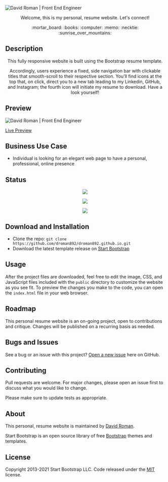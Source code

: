 ![David Roman | Front End Engineer](https://user-images.githubusercontent.com/25372739/128737811-fc8cc041-a02a-4dc4-b9b4-90246012763e.JPG)

<p align="center"> Welcome, this is my personal, resume website.  Let's connect! </p>

<p align="center"> :mortar_board: :books: :computer: :memo: :necktie: :sunrise_over_mountains: </p>

## Description

<p align="center"> This fully responsive website is built using the Bootstrap resume template.</p>

<p align="center"> Accordingly, users experience a fixed, side navigation bar with clickable titles that smooth-scroll to their respective section.  You'll find icons at the top that, on click, direct you to a new tab leading to my Linkedin, GitHub, and Instagram; the fourth icon will initiate my resume to download.  Have a look yourself! </p>

## Preview

![David Roman | Front End Engineer](https://user-images.githubusercontent.com/25372739/128744902-483ea338-e399-4a32-9679-485d295b3cf2.gif)

[Live Preview](https://david-roman.tech/)

## Business Use Case

- Individual is looking for an elegant web page to have a personal, professional, online presence

## Status

<p align="center"> <img src="https://img.shields.io/badge/What%20is%20David%20Up%20To%3F-Coding-blue" /> </p>

<p align="center"> <img src="https://img.shields.io/github/languages/count/droman892/droman892.github.io" /> </p>

<p align="center"> <img src="https://img.shields.io/github/repo-size/droman892/droman892.github.io" /> </p>

## Download and Installation

- Clone the repo: `git clone https://github.com/droman892/droman892.github.io.git`
- Download the latest template release on [Start Bootstrap](https://startbootstrap.com/theme/resume/)

## Usage

After the project files are downloaded, feel free to edit the image, CSS, and JavaScript files included with the `public` directory to 
customize the website as you see fit. To preview the changes you make to the code, you can open 
the `index.html` file in your web browser.

## Roadmap

This personal resume website is an on-going project, open to contributions and critique.  Changes will be published on a recurring basis as needed.

## Bugs and Issues

See a bug or an issue with this project? [Open a new issue](https://github.com/droman892/droman892.github.io/issues) here on GitHub.

## Contributing
Pull requests are welcome. For major changes, please open an issue first to discuss what you would like to change.

Please make sure to update tests as appropriate.

## About

This personal, resume website is maintained by [David Roman](https://www.linkedin.com/in/david-roman-front-end-engineer/).

Start Bootstrap is an open source library of free [Bootstrap](https://startbootstrap.com) themes and templates. 


## License
Copyright 2013-2021 Start Bootstrap LLC. Code released under the [MIT](https://github.com/StartBootstrap/startbootstrap-resume/blob/master/LICENSE) license.
